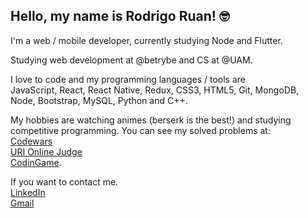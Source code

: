 ## Hello, my name is Rodrigo Ruan! :nerd_face:

I'm a web / mobile developer, currently studying Node and Flutter.

Studying web development at @betrybe and CS at @UAM.

I love to code and my programming languages / tools are
<br/>
JavaScript, React, React Native, Redux, CSS3, HTML5, Git, MongoDB, Node, Bootstrap, MySQL, Python and C++.

My hobbies are watching animes (berserk is the best!) and studying competitive programming.
You can see my solved problems at:
<br/>
[Codewars](https://www.codewars.com/users/rodrigo%20ruan)
<br/>
[URI Online Judge](https://www.beecrowd.com.br/judge/pt/profile/544334)
<br/>
[CodinGame](https://www.codingame.com/profile/72398efce9e8fff752e10af0f47415381021524).

If you want to contact me.
<br/>
[LinkedIn](https://www.linkedin.com/in/rodrigo-ruan/)
<br/>
[Gmail](mailto:rodrigopython16@gmail.com)
